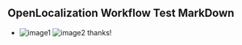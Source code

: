 ## OpenLocalization Workflow Test MarkDown
* ![image1](.\1a0e7c61-e871-4d64-83d0-1a75907fba1f.png)   ![image2](.\54067e3c-3cb7-4d31-9cf2-c0832c79ca99.png) 
thanks!